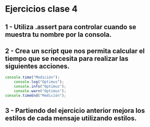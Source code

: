 # Ejercicios clase 4

## **1 -** Utiliza .assert para controlar cuando se muestra tu nombre por la consola.

## **2 -** Crea un script que nos permita calcular el tiempo que se necesita para realizar las siguientes acciones.

```javascript
console.time("Medición");
	console.log("Optimus");
	console.info("Optimus");
	console.warn("Optimus");
console.timeEnd("Medición");
```

## **3 -** Partiendo del ejercicio anterior mejora los estilos de cada mensaje utilizando estilos.


